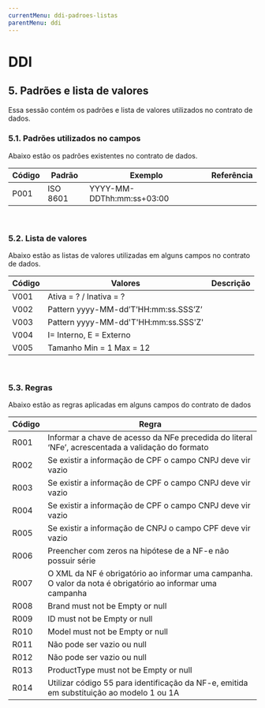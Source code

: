 ```yaml
---
currentMenu: ddi-padroes-listas
parentMenu: ddi
---
```


# DDI

## 5. Padrões e lista de valores
Essa sessão contém os padrões e lista de valores utilizados no contrato de dados.

### 5.1. Padrões utilizados no campos
Abaixo estão os padrões existentes no contrato de dados.

|Código|Padrão|Exemplo|Referência|
|------|------|-------|----------|
|P001|ISO 8601|YYYY-MM-DDThh:mm:ss+03:00| |
<br/>

### 5.2. Lista de valores
Abaixo estão as listas de valores utilizadas em alguns campos no contrato de dados.

|Código|Valores|Descrição|
|------|-------|-------|
|V001|Ativa = ? / Inativa = ?| |
|V002|Pattern yyyy-MM-dd’T’HH:mm:ss.SSS’Z’| |
|V003|Pattern yyyy-MM-dd'T'HH:mm:ss.SSS'Z'| |
|V004|I= Interno, E = Externo| |
|V005|Tamanho Min = 1 Max = 12| |

<br/>

### 5.3. Regras
Abaixo estão as regras aplicadas em alguns campos do contrato de dados

|Código|Regra|
|------|-----|
|R001|Informar a chave de acesso da NFe precedida do literal ‘NFe’, acrescentada a validação do formato|
|R002|Se existir a informação de CPF o campo CNPJ deve vir vazio|
|R003|Se existir a informação de CPF o campo CNPJ deve vir vazio|
|R004|Se existir a informação de CPF o campo CNPJ deve vir vazio|
|R005|Se existir a informação de CNPJ o campo CPF deve vir vazio|
|R006|Preencher com zeros na hipótese de a NF-e não possuir série|
|R007|O XML da NF é obrigatório ao informar uma campanha. O valor da nota é obrigatório ao informar uma campanha|
|R008|Brand must not be Empty or null|
|R009|ID must not be Empty or null|
|R010|Model must not be Empty or null|
|R011|Não pode ser vazio ou null|
|R012|Não pode ser vazio ou null|
|R013|ProductType must not be Empty or null|
|R014|Utilizar código 55 para identificação da NF-e, emitida em substituição ao modelo 1 ou 1A|


<br/>
